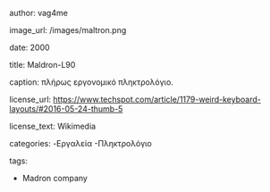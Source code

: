 author: vag4me 

image_url: /images/maltron.png

date: 2000

title: Maldron-L90

caption: πλήρως εργονομικό πληκτρολόγιο.

license_url: https://www.techspot.com/article/1179-weird-keyboard-layouts/#2016-05-24-thumb-5

license_text: Wikimedia

categories:
  -Εργαλεία
  -Πληκτρολόγιο

tags:
  - Madron company

